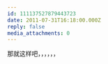 ```yaml
---
id: 111137527879443723
date: 2011-07-31T16:18:00.000Z
reply: false
media_attachments: 0
---
```


那就这样吧，，，，，， ​​​​

